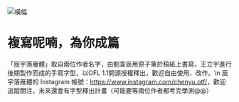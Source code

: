 ![橫幅](https://user-images.githubusercontent.com/110761904/183412361-1383bb4a-d632-4b6f-800a-f09135360cf4.png)

# 複寫呢喃，為你成篇
「辰宇落雁體」取自兩位作者名字，由劉韋辰用原子筆於稿紙上書寫，王立宇進行後期製作而成的手寫字型，以OFL 1.1開源授權釋出，歡迎自由使用、改作。\n
辰宇落雁體的 Instagram 帳號：<https://www.instagram.com/chenyu.otf/>，歡迎追蹤關注，未來還會有字型釋出計畫（可能要等兩位作者都考完學測@@）
